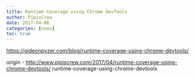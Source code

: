 ```yaml
---
title: Runtime Coverage using Chrome DevTools
author: PipisCrew
date: 2017-04-06
categories: [news]
toc: true
---
```


https://gideonpyzer.com/blog/runtime-coverage-using-chrome-devtools/

origin - http://www.pipiscrew.com/2017/04/runtime-coverage-using-chrome-devtools/ runtime-coverage-using-chrome-devtools